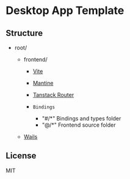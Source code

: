 # Desktop App Template

## Structure

- root/

    - frontend/

        - [Vite](https://vite.dev/)
        - [Mantine](https://mantine.dev/)
        - [Tanstack Router](https://tanstack.com/router/)

        - `Bindings`
            - "#/\*" Bindings and types folder
            - "@/\*" Frontend source folder

    - [Wails](https://wails.io/)

## License

MIT

